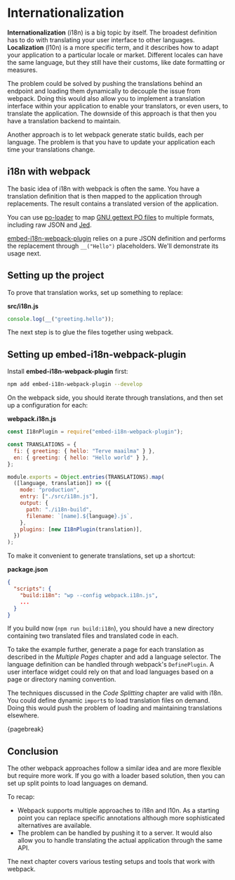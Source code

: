 # Internationalization

**Internationalization** (i18n) is a big topic by itself. The broadest definition has to do with translating your user interface to other languages. **Localization** (l10n) is a more specific term, and it describes how to adapt your application to a particular locale or market. Different locales can have the same language, but they still have their customs, like date formatting or measures.

The problem could be solved by pushing the translations behind an endpoint and loading them dynamically to decouple the issue from webpack. Doing this would also allow you to implement a translation interface within your application to enable your translators, or even users, to translate the application. The downside of this approach is that then you have a translation backend to maintain.

Another approach is to let webpack generate static builds, each per language. The problem is that you have to update your application each time your translations change.

## i18n with webpack

The basic idea of i18n with webpack is often the same. You have a translation definition that is then mapped to the application through replacements. The result contains a translated version of the application.

You can use [po-loader](https://www.npmjs.com/package/po-loader) to map [GNU gettext PO files](https://www.gnu.org/software/gettext/manual/html_node/PO-Files.html) to multiple formats, including raw JSON and [Jed](https://messageformat.github.io/Jed/).

[embed-i18n-webpack-plugin](https://www.npmjs.com/package/embed-i18n-webpack-plugin) relies on a pure JSON definition and performs the replacement through `__("Hello")` placeholders. We'll demonstrate its usage next.

## Setting up the project

To prove that translation works, set up something to replace:

**src/i18n.js**

```javascript
console.log(__("greeting.hello"));
```

The next step is to glue the files together using webpack.

## Setting up **embed-i18n-webpack-plugin**

Install **embed-i18n-webpack-plugin** first:

```bash
npm add embed-i18n-webpack-plugin --develop
```

On the webpack side, you should iterate through translations, and then set up a configuration for each:

**webpack.i18n.js**

```javascript
const I18nPlugin = require("embed-i18n-webpack-plugin");

const TRANSLATIONS = {
  fi: { greeting: { hello: "Terve maailma" } },
  en: { greeting: { hello: "Hello world" } },
};

module.exports = Object.entries(TRANSLATIONS).map(
  ([language, translation]) => ({
    mode: "production",
    entry: ["./src/i18n.js"],
    output: {
      path: "./i18n-build",
      filename: `[name].${language}.js`,
    },
    plugins: [new I18nPlugin(translation)],
  })
);
```

To make it convenient to generate translations, set up a shortcut:

**package.json**

```json
{
  "scripts": {
    "build:i18n": "wp --config webpack.i18n.js",
    ...
  }
}
```

If you build now (`npm run build:i18n`), you should have a new directory containing two translated files and translated code in each.

To take the example further, generate a page for each translation as described in the _Multiple Pages_ chapter and add a language selector. The language definition can be handled through webpack's `DefinePlugin`. A user interface widget could rely on that and load languages based on a page or directory naming convention.

The techniques discussed in the _Code Splitting_ chapter are valid with i18n. You could define dynamic `import`s to load translation files on demand. Doing this would push the problem of loading and maintaining translations elsewhere.

{pagebreak}

## Conclusion

The other webpack approaches follow a similar idea and are more flexible but require more work. If you go with a loader based solution, then you can set up split points to load languages on demand.

To recap:

- Webpack supports multiple approaches to i18n and l10n. As a starting point you can replace specific annotations although more sophisticated alternatives are available.
- The problem can be handled by pushing it to a server. It would also allow you to handle translating the actual application through the same API.

The next chapter covers various testing setups and tools that work with webpack.

